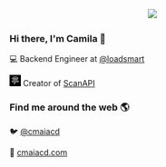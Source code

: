 <p align="center">
 <img 
      width="50%" 
      src="https://user-images.githubusercontent.com/2728804/87165860-1836f700-c2a1-11ea-9b33-8b3f455db9b9.gif" />
</p>

### Hi there, I'm Camila 👋

💻 Backend Engineer at [@loadsmart](https://github.com/loadsmart/)
<p>
  <img
    src="https://github.com/scanapi/design/raw/master/images/icon-dark.png"
    width="20px"
    margin="auto"
  > Creator of <a href="https://github.com/scanapi/scanapi">ScanAPI</a>
</p>

### Find me around the web 🌎

🐦 [@cmaiacd](https://twitter.com/cmaiacd)

🚀 [cmaiacd.com](https://cmaiacd.com/)
